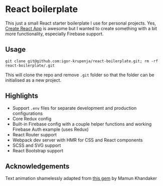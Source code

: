 # React boilerplate

This just a small React starter boilerplate I use for personal projects. Yes, [Create React App](https://github.com/facebook/create-react-app) is awesome but I wanted to create something with a bit more functionality, especially Firebase support.

## Usage

`git clone git@github.com:igor-krupenja/react-boilerplate.git; rm -rf react-boilerplate/.git`

This will clone the repo and remove `.git` folder so that the folder can be initialised as a new project.

## Highlights

- Support `.env` files for separate development and production configurations
- Core Redux config
- Built-in Firebase config with a couple helper functions and working Firebase Auth example (uses Redux)
- React Router support
- Webpack dev server with HMR for CSS and React components
- SCSS and SVG support
- React Bootstrap support

## Acknowledgements

Text animation shamelessly adapted from [this gem](https://codepen.io/kh-mamun/pen/NdwZdW) by Mamun Khandaker
